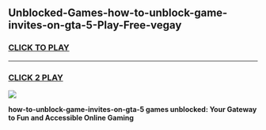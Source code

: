 
## Unblocked-Games-how-to-unblock-game-invites-on-gta-5-Play-Free-vegay
<h3>
<a href="https://premium76.site?title=how-to-unblock-game-invites-on-gta-5&ref=22A">CLICK TO PLAY</a></h3>
<hr>

<h3>
<a href="https://premium76.site?title=how-to-unblock-game-invites-on-gta-5&ref=22A">CLICK 2 PLAY</a>
  
</h3>

<a href="https://premium76.site?title=how-to-unblock-game-invites-on-gta-5&ref=22A"><img src="https://clearcache.store/games.png"></a>


**how-to-unblock-game-invites-on-gta-5 games unblocked: Your Gateway to Fun and Accessible Online Gaming**
